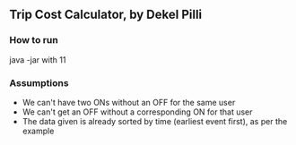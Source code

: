 ## Trip Cost Calculator, by Dekel Pilli

### How to run
java -jar with 11

### Assumptions
- We can't have two ONs without an OFF for the same user
- We can't get an OFF without a corresponding ON for that user
- The data given is already sorted by time (earliest event first), as per the example
